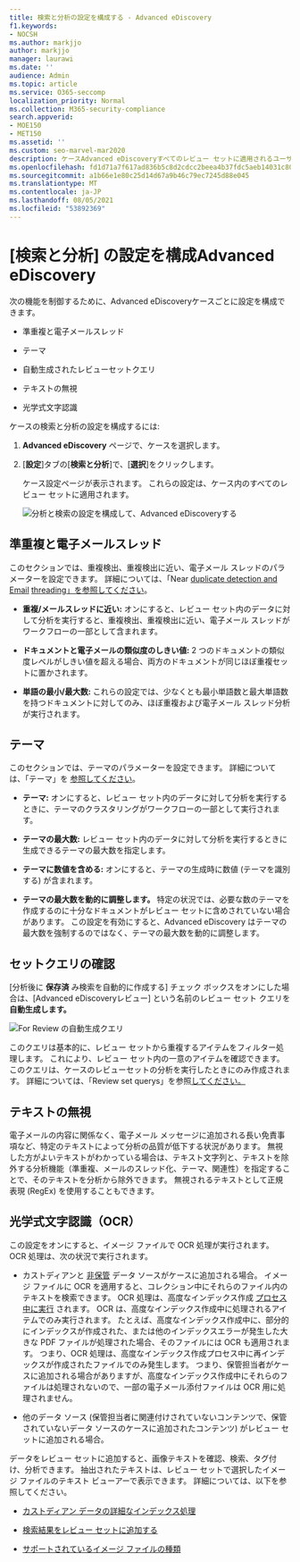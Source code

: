 ```yaml
---
title: 検索と分析の設定を構成する - Advanced eDiscovery
f1.keywords:
- NOCSH
ms.author: markjjo
author: markjjo
manager: laurawi
ms.date: ''
audience: Admin
ms.topic: article
ms.service: O365-seccomp
localization_priority: Normal
ms.collection: M365-security-compliance
search.appverid:
- MOE150
- MET150
ms.assetid: ''
ms.custom: seo-marvel-mar2020
description: ケースAdvanced eDiscoveryすべてのレビュー セットに適用されるユーザー設定を構成します。 これには、分析と光学式文字認識の設定が含まれます。
ms.openlocfilehash: fd1d71a7f617ad836b5c8d2cdcc2beea4b37fdc5aeb14031c80984ca2676db5b
ms.sourcegitcommit: a1b66e1e80c25d14d67a9b46c79ec7245d88e045
ms.translationtype: MT
ms.contentlocale: ja-JP
ms.lasthandoff: 08/05/2021
ms.locfileid: "53892369"
---
```

# <a name="configure-search-and-analytics-settings-in-advanced-ediscovery"></a>[検索と分析] の設定を構成Advanced eDiscovery

次の機能を制御するために、Advanced eDiscoveryケースごとに設定を構成できます。

- 準重複と電子メールスレッド

- テーマ

- 自動生成されたレビューセットクエリ

- テキストの無視

- 光学式文字認識

ケースの検索と分析の設定を構成するには:

1. **Advanced eDiscovery** ページで、ケースを選択します。

2. [**設定**]タブの[**検索と分析**]で、[**選択**]をクリックします。

   ケース設定ページが表示されます。 これらの設定は、ケース内のすべてのレビュー セットに適用されます。

   ![分析と検索の設定を構成して、Advanced eDiscoveryする](../media/AeDCaseSettings.png)

## <a name="near-duplicates-and-email-threading"></a>準重複と電子メールスレッド

このセクションでは、重複検出、重複検出に近い、電子メール スレッドのパラメーターを設定できます。 詳細については、「Near [duplicate detection and Email](near-duplicate-detection-in-advanced-ediscovery.md) [threading」を参照してください](email-threading-in-advanced-ediscovery.md)。

- **重複/メールスレッドに近い:** オンにすると、レビュー セット内のデータに対して分析を実行すると、重複検出、重複検出に近い、電子メール スレッドがワークフローの一部として含まれます。

- **ドキュメントと電子メールの類似度のしきい値:** 2 つのドキュメントの類似度レベルがしきい値を超える場合、両方のドキュメントが同じほぼ重複セットに置かされます。

- **単語の最小/最大数:** これらの設定では、少なくとも最小単語数と最大単語数を持つドキュメントに対してのみ、ほぼ重複および電子メール スレッド分析が実行されます。

## <a name="themes"></a>テーマ

このセクションでは、テーマのパラメーターを設定できます。 詳細については、「テーマ」を [参照してください](themes-in-advanced-ediscovery.md)。

- **テーマ:** オンにすると、レビュー セット内のデータに対して分析を実行するときに、テーマのクラスタリングがワークフローの一部として実行されます。

- **テーマの最大数:** レビュー セット内のデータに対して分析を実行するときに生成できるテーマの最大数を指定します。

- **テーマに数値を含める:** オンにすると、テーマの生成時に数値 (テーマを識別する) が含まれます。 

- **テーマの最大数を動的に調整します。** 特定の状況では、必要な数のテーマを作成するのに十分なドキュメントがレビュー セットに含めされていない場合があります。 この設定を有効にすると、Advanced eDiscovery はテーマの最大数を強制するのではなく、テーマの最大数を動的に調整します。

## <a name="review-set-query"></a>セットクエリの確認

[分析後に **保存済** み検索を自動的に作成する] チェック ボックスをオンにした場合は、[Advanced eDiscoveryレビュー] という名前のレビュー セット クエリを **自動生成します。** 

![For Review の自動生成クエリ](../media/AeDForReviewQuery.png)

このクエリは基本的に、レビュー セットから重複するアイテムをフィルター処理します。 これにより、レビュー セット内の一意のアイテムを確認できます。 このクエリは、ケースのレビューセットの分析を実行したときにのみ作成されます。 詳細については、「Review set querys」を参照[してください。](review-set-search.md)

## <a name="ignore-text"></a>テキストの無視

電子メールの内容に関係なく、電子メール メッセージに追加される長い免責事項など、特定のテキストによって分析の品質が低下する状況があります。 無視した方がよいテキストがわかっている場合は、テキスト文字列と、テキストを除外する分析機能（準重複、メールのスレッド化、テーマ、関連性）を指定することで、そのテキストを分析から除外できます。 無視されるテキストとして正規表現 (RegEx) を使用することもできます。

## <a name="optical-character-recognition-ocr"></a>光学式文字認識（OCR）

この設定をオンにすると、イメージ ファイルで OCR 処理が実行されます。 OCR 処理は、次の状況で実行されます。

- カストディアンと [非保管](non-custodial-data-sources.md) データ ソースがケースに追加される場合。 イメージ ファイルに OCR を適用すると、コレクション中にそれらのファイル内のテキストを検索できます。 OCR 処理は、高度なインデックス作成 [プロセス中に実行](indexing-custodian-data.md) されます。 OCR は、高度なインデックス作成中に処理されるアイテムでのみ実行されます。 たとえば、高度なインデックス作成中に、部分的にインデックスが作成された、または他のインデックスエラーが発生した大きな PDF ファイルが処理された場合、そのファイルには OCR も適用されます。 つまり、OCR 処理は、高度なインデックス作成プロセス中に再インデックスが作成されたファイルでのみ発生します。 つまり、保管担当者がケースに追加される場合がありますが、高度なインデックス作成中にそれらのファイルは処理されないので、一部の電子メール添付ファイルは OCR 用に処理されません。

- 他のデータ ソース (保管担当者に関連付けされていないコンテンツで、保管されていないデータ ソースのケースに追加されたコンテンツ) がレビュー セットに追加される場合。

データをレビュー セットに追加すると、画像テキストを確認、検索、タグ付け、分析できます。 抽出されたテキストは、レビュー セットで選択したイメージ ファイルのテキスト ビューアーで表示できます。 詳細については、以下を参照してください。

- [カストディアン データの詳細なインデックス処理](indexing-custodian-data.md)

- [検索結果をレビュー セットに追加する](add-data-to-review-set.md#optical-character-recognition)

- [サポートされているイメージ ファイルの種類](supported-filetypes-ediscovery20.md#image)
